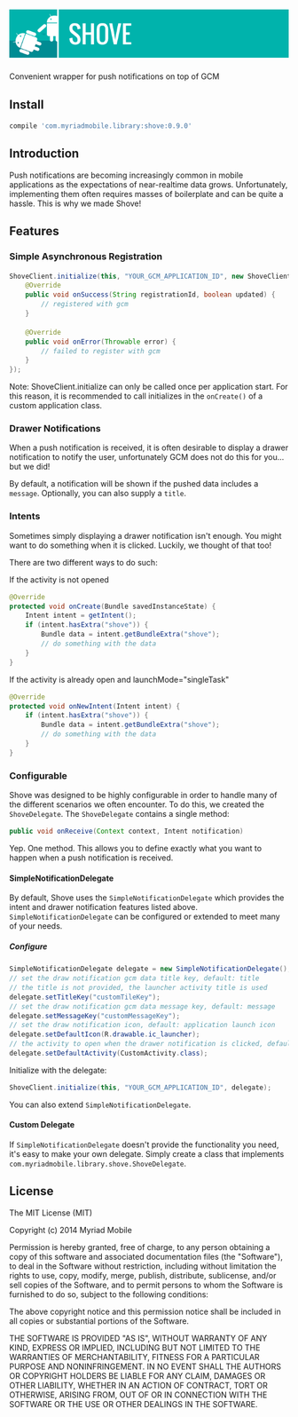 ![Shove](https://github.com/myriadmobile/shove/raw/master/res/shove_banner.png)
=====

Convenient wrapper for push notifications on top of GCM

Install
--------

```groovy
compile 'com.myriadmobile.library:shove:0.9.0'
```

Introduction
------------

Push notifications are becoming increasingly common in mobile applications as the expectations
of near-realtime data grows. Unfortunately, implementing them often requires masses of
boilerplate and can be quite a hassle. This is why we made Shove!

Features
--------

### Simple Asynchronous Registration

```java
ShoveClient.initialize(this, "YOUR_GCM_APPLICATION_ID", new ShoveClient.InitializeCallback() {
    @Override
    public void onSuccess(String registrationId, boolean updated) {
        // registered with gcm
    }

    @Override
    public void onError(Throwable error) {
        // failed to register with gcm
    }
});
```

Note: ShoveClient.initialize can only be called once per application start. For this reason,
it is recommended to call initializes in the `onCreate()` of a custom application class.

### Drawer Notifications

When a push notification is received, it is often desirable to display a drawer notification
to notify the user, unfortunately GCM does not do this for you... but we did!

By default, a notification will be shown if the pushed data includes a `message`.
Optionally, you can also supply a `title`.

### Intents

Sometimes simply displaying a drawer notification isn't enough. You might want to do 
something when it is clicked. Luckily, we thought of that too!

There are two different ways to do such:

If the activity is not opened
```java
@Override
protected void onCreate(Bundle savedInstanceState) {
    Intent intent = getIntent();
    if (intent.hasExtra("shove")) {
        Bundle data = intent.getBundleExtra("shove");
        // do something with the data
    }
}
```

If the activity is already open and launchMode="singleTask"
```java
@Override
protected void onNewIntent(Intent intent) {
    if (intent.hasExtra("shove")) {
        Bundle data = intent.getBundleExtra("shove");
        // do something with the data
    }
}
```

### Configurable

Shove was designed to be highly configurable in order to handle many of the different
scenarios we often encounter. To do this, we created the `ShoveDelegate`. The `ShoveDelegate`
contains a single method:

```java
public void onReceive(Context context, Intent notification)
```

Yep. One method. This allows you to define exactly what you want to happen when a push
notification is received.

#### SimpleNotificationDelegate

By default, Shove uses the `SimpleNotificationDelegate` which provides the intent and drawer
notification features listed above. `SimpleNotificationDelegate` can be configured or extended
to meet many of your needs.

##### Configure

```java
SimpleNotificationDelegate delegate = new SimpleNotificationDelegate();
// set the draw notification gcm data title key, default: title
// the title is not provided, the launcher activity title is used
delegate.setTitleKey("customTileKey");
// set the draw notification gcm data message key, default: message
delegate.setMessageKey("customMessageKey");
// set the draw notification icon, default: application launch icon
delegate.setDefaultIcon(R.drawable.ic_launcher);
// the activity to open when the drawer notification is clicked, default: launch activity
delegate.setDefaultActivity(CustomActivity.class);
```
 
Initialize with the delegate:
```java
ShoveClient.initialize(this, "YOUR_GCM_APPLICATION_ID", delegate);
```

You can also extend `SimpleNotificationDelegate`.

#### Custom Delegate

If `SimpleNotificationDelegate` doesn't provide the functionality you need, it's easy to make your
own delegate. Simply create a class that implements `com.myriadmobile.library.shove.ShoveDelegate`.

License
-------

The MIT License (MIT)

Copyright (c) 2014 Myriad Mobile

Permission is hereby granted, free of charge, to any person obtaining a copy
of this software and associated documentation files (the "Software"), to deal
in the Software without restriction, including without limitation the rights
to use, copy, modify, merge, publish, distribute, sublicense, and/or sell
copies of the Software, and to permit persons to whom the Software is
furnished to do so, subject to the following conditions:

The above copyright notice and this permission notice shall be included in all
copies or substantial portions of the Software.

THE SOFTWARE IS PROVIDED "AS IS", WITHOUT WARRANTY OF ANY KIND, EXPRESS OR
IMPLIED, INCLUDING BUT NOT LIMITED TO THE WARRANTIES OF MERCHANTABILITY,
FITNESS FOR A PARTICULAR PURPOSE AND NONINFRINGEMENT. IN NO EVENT SHALL THE
AUTHORS OR COPYRIGHT HOLDERS BE LIABLE FOR ANY CLAIM, DAMAGES OR OTHER
LIABILITY, WHETHER IN AN ACTION OF CONTRACT, TORT OR OTHERWISE, ARISING FROM,
OUT OF OR IN CONNECTION WITH THE SOFTWARE OR THE USE OR OTHER DEALINGS IN THE
SOFTWARE.
